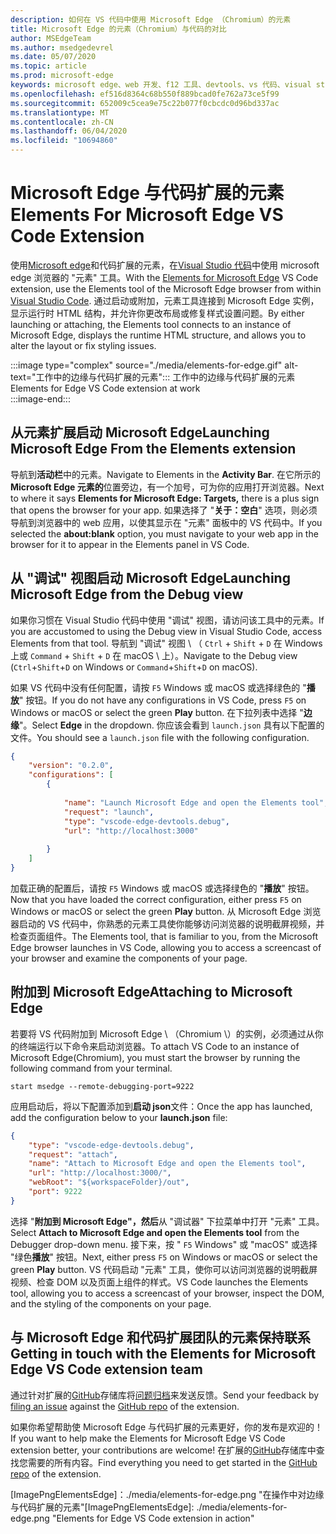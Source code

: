 ```yaml
---
description: 如何在 VS 代码中使用 Microsoft Edge （Chromium）的元素
title: Microsoft Edge 的元素（Chromium）与代码的对比
author: MSEdgeTeam
ms.author: msedgedevrel
ms.date: 05/07/2020
ms.topic: article
ms.prod: microsoft-edge
keywords: microsoft edge、web 开发、f12 工具、devtools、vs 代码、visual studio 代码、元素
ms.openlocfilehash: ef516d8364c68b550f889bcad0fe762a73ce5f99
ms.sourcegitcommit: 652009c5cea9e75c22b077f0cbcdc0d96bd337ac
ms.translationtype: MT
ms.contentlocale: zh-CN
ms.lasthandoff: 06/04/2020
ms.locfileid: "10694860"
---
```

# <span data-ttu-id="86a0a-104">Microsoft Edge 与代码扩展的元素</span><span class="sxs-lookup"><span data-stu-id="86a0a-104">Elements For Microsoft Edge VS Code Extension</span></span>  

<span data-ttu-id="86a0a-105">使用[Microsoft edge][VisualstudioMarketplaceElementsMicrosoftEdgeChromium]和代码扩展的元素，在[Visual Studio 代码][VisualstudioCode]中使用 microsoft edge 浏览器的 "元素" 工具。</span><span class="sxs-lookup"><span data-stu-id="86a0a-105">With the [Elements for Microsoft Edge][VisualstudioMarketplaceElementsMicrosoftEdgeChromium] VS Code extension, use the Elements tool of the Microsoft Edge browser from within [Visual Studio Code][VisualstudioCode].</span></span>  <span data-ttu-id="86a0a-106">通过启动或附加，元素工具连接到 Microsoft Edge 实例，显示运行时 HTML 结构，并允许你更改布局或修复样式设置问题。</span><span class="sxs-lookup"><span data-stu-id="86a0a-106">By either launching or attaching, the Elements tool connects to an instance of Microsoft Edge, displays the runtime HTML structure, and allows you to alter the layout or fix styling issues.</span></span>  

:::image type="complex" source="./media/elements-for-edge.gif" alt-text="工作中的边缘与代码扩展的元素":::
   <span data-ttu-id="86a0a-108">工作中的边缘与代码扩展的元素</span><span class="sxs-lookup"><span data-stu-id="86a0a-108">Elements for Edge VS Code extension at work</span></span>  
:::image-end:::

<!--![Elements for Edge VS Code extension at work][ImageGifElementsEdge]  -->  

## <span data-ttu-id="86a0a-109">从元素扩展启动 Microsoft Edge</span><span class="sxs-lookup"><span data-stu-id="86a0a-109">Launching Microsoft Edge From the Elements extension</span></span>  

<span data-ttu-id="86a0a-110">导航到**活动栏**中的元素。</span><span class="sxs-lookup"><span data-stu-id="86a0a-110">Navigate to Elements in the **Activity Bar**.</span></span>  <span data-ttu-id="86a0a-111">在它所示的**Microsoft Edge 元素的**位置旁边，有一个加号，可为你的应用打开浏览器。</span><span class="sxs-lookup"><span data-stu-id="86a0a-111">Next to where it says **Elements for Microsoft Edge: Targets,** there is a plus sign that opens the browser for your app.</span></span>  <span data-ttu-id="86a0a-112">如果选择了 "**关于：空白**" 选项，则必须导航到浏览器中的 web 应用，以使其显示在 "元素" 面板中的 VS 代码中。</span><span class="sxs-lookup"><span data-stu-id="86a0a-112">If you selected the **about:blank** option, you must navigate to your web app in the browser for it to appear in the Elements panel in VS Code.</span></span>  

## <span data-ttu-id="86a0a-113">从 "调试" 视图启动 Microsoft Edge</span><span class="sxs-lookup"><span data-stu-id="86a0a-113">Launching Microsoft Edge from the Debug view</span></span>  

<span data-ttu-id="86a0a-114">如果你习惯在 Visual Studio 代码中使用 "调试" 视图，请访问该工具中的元素。</span><span class="sxs-lookup"><span data-stu-id="86a0a-114">If you are accustomed to using the Debug view in Visual Studio Code, access Elements from that tool.</span></span>  <span data-ttu-id="86a0a-115">导航到 "调试" 视图 \ （ `Ctrl` + `Shift` + `D` 在 Windows 上或 `Command` + `Shift` + `D` 在 macOS \ 上）。</span><span class="sxs-lookup"><span data-stu-id="86a0a-115">Navigate to the Debug view \(`Ctrl`+`Shift`+`D` on Windows or `Command`+`Shift`+`D` on macOS\).</span></span>  

<span data-ttu-id="86a0a-116">如果 VS 代码中没有任何配置，请按 `F5` Windows 或 macOS 或选择绿色的 "**播放**" 按钮。</span><span class="sxs-lookup"><span data-stu-id="86a0a-116">If you do not have any configurations in VS Code, press `F5` on Windows or macOS or select the green **Play** button.</span></span> <span data-ttu-id="86a0a-117">在下拉列表中选择 "**边缘**"。</span><span class="sxs-lookup"><span data-stu-id="86a0a-117">Select **Edge** in the dropdown.</span></span> <span data-ttu-id="86a0a-118">你应该会看到 `launch.json` 具有以下配置的文件。</span><span class="sxs-lookup"><span data-stu-id="86a0a-118">You should see a `launch.json` file with the following configuration.</span></span>  

```json
{
    "version": "0.2.0",
    "configurations": [
        {
            
            "name": "Launch Microsoft Edge and open the Elements tool",
            "request": "launch",
            "type": "vscode-edge-devtools.debug",
            "url": "http://localhost:3000"
        
        }
    ]
}
```  

<span data-ttu-id="86a0a-119">加载正确的配置后，请按 `F5` Windows 或 macOS 或选择绿色的 "**播放**" 按钮。</span><span class="sxs-lookup"><span data-stu-id="86a0a-119">Now that you have loaded the correct configuration, either press `F5` on Windows or macOS or select the green **Play** button.</span></span> <span data-ttu-id="86a0a-120">从 Microsoft Edge 浏览器启动的 VS 代码中，你熟悉的元素工具使你能够访问浏览器的说明截屏视频，并检查页面组件。</span><span class="sxs-lookup"><span data-stu-id="86a0a-120">The Elements tool, that is familiar to you, from the Microsoft Edge browser launches in VS Code, allowing you to access a screencast of your browser and examine the components of your page.</span></span>  

## <span data-ttu-id="86a0a-121">附加到 Microsoft Edge</span><span class="sxs-lookup"><span data-stu-id="86a0a-121">Attaching to Microsoft Edge</span></span>  

<span data-ttu-id="86a0a-122">若要将 VS 代码附加到 Microsoft Edge \ （Chromium \）的实例，必须通过从你的终端运行以下命令来启动浏览器。</span><span class="sxs-lookup"><span data-stu-id="86a0a-122">To attach VS Code to an instance of Microsoft Edge\(Chromium\), you must start the browser by running the following command from your terminal.</span></span>  

`start msedge --remote-debugging-port=9222`  

<span data-ttu-id="86a0a-123">应用启动后，将以下配置添加到**启动 json**文件：</span><span class="sxs-lookup"><span data-stu-id="86a0a-123">Once the app has launched, add the configuration below to your **launch.json** file:</span></span>  

```json
{
    "type": "vscode-edge-devtools.debug",
    "request": "attach",
    "name": "Attach to Microsoft Edge and open the Elements tool",
    "url": "http://localhost:3000/",
    "webRoot": "${workspaceFolder}/out",
    "port": 9222
}
```  

<span data-ttu-id="86a0a-124">选择 "**附加到 Microsoft Edge"，然后**从 "调试器" 下拉菜单中打开 "元素" 工具。</span><span class="sxs-lookup"><span data-stu-id="86a0a-124">Select **Attach to Microsoft Edge and open the Elements tool** from the Debugger drop-down menu.</span></span>  <span data-ttu-id="86a0a-125">接下来，按 " `F5` Windows" 或 "macOS" 或选择 "绿色**播放**" 按钮。</span><span class="sxs-lookup"><span data-stu-id="86a0a-125">Next, either press `F5` on Windows or macOS or select the green **Play** button.</span></span>  <span data-ttu-id="86a0a-126">VS 代码启动 "元素" 工具，使你可以访问浏览器的说明截屏视频、检查 DOM 以及页面上组件的样式。</span><span class="sxs-lookup"><span data-stu-id="86a0a-126">VS Code launches the Elements tool, allowing you to access a screencast of your browser, inspect the DOM, and the styling of the components on your page.</span></span>  

## <span data-ttu-id="86a0a-127">与 Microsoft Edge 和代码扩展团队的元素保持联系</span><span class="sxs-lookup"><span data-stu-id="86a0a-127">Getting in touch with the Elements for Microsoft Edge VS Code extension team</span></span>  

<span data-ttu-id="86a0a-128">通过针对扩展的[GitHub][GithubMicrosoftVscodeEdgeDevtools]存储库将[问题归档][GithubMicrosoftVscodeEdgeDevtoolsNewIssue]来发送反馈。</span><span class="sxs-lookup"><span data-stu-id="86a0a-128">Send your feedback by [filing an issue][GithubMicrosoftVscodeEdgeDevtoolsNewIssue] against the [GitHub repo][GithubMicrosoftVscodeEdgeDevtools] of the extension.</span></span>  

<span data-ttu-id="86a0a-129">如果你希望帮助使 Microsoft Edge 与代码扩展的元素更好，你的发布是欢迎的！</span><span class="sxs-lookup"><span data-stu-id="86a0a-129">If you want to help make the Elements for Microsoft Edge VS Code extension better, your contributions are welcome!</span></span>  <span data-ttu-id="86a0a-130">在扩展的[GitHub][GithubMicrosoftVscodeEdgeDevtools]存储库中查找您需要的所有内容。</span><span class="sxs-lookup"><span data-stu-id="86a0a-130">Find everything you need to get started in the [GitHub repo][GithubMicrosoftVscodeEdgeDevtools] of the extension.</span></span>  

<!-- image links -->  

<!--[ImageGifElementsEdge]: ./media/elements-for-edge.gif "Elements for Edge VS Code extension in action"  -->  
<span data-ttu-id="86a0a-131">[ImagePngElementsEdge]：./media/elements-for-edge.png "在操作中对边缘与代码扩展的元素"</span><span class="sxs-lookup"><span data-stu-id="86a0a-131">[ImagePngElementsEdge]: ./media/elements-for-edge.png "Elements for Edge VS Code extension in action"</span></span>  

<!--links -->  

[VscodeElementsEdge]: ./elements-for-edge.md "Microsoft Edge 与代码扩展的元素 |Microsoft 文档"  

[VisualstudioCode]: https://code.visualstudio.com "Visual Studio 代码"  
[VisualStudioCodeDocs]: https://code.visualstudio.com/Docs "文档 |Visual Studio 代码"   

[GithubMicrosoftVscodeEdgeDevtools]: https://github.com/Microsoft/vscode-edge-devtools "microsoft/vscode-edge-devtools |GitHub"  
[GithubMicrosoftVscodeEdgeDevtoolsNewIssue]: https://github.com/Microsoft/vscode-edge-devtools/issues/new "新问题-microsoft/vscode-devtools |GitHub"

[VisualstudioMarketplaceElementsMicrosoftEdgeChromium]: https://marketplace.visualstudio.com/items?itemName=ms-edgedevtools.vscode-edge-devtools "Microsoft Edge 元素（Chromium） |Visual Studio Marketplace"  
